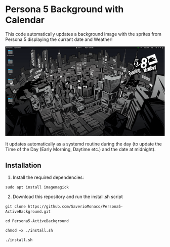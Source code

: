 # Persona 5 Background with Calendar
This code automatically updates a background image with the sprites from Persona 5 displaying the currant date and Weather!

![prova](./Assets/readme/mydesktop.png)

It updates automatically as a systemd routine during the day (to update the Time of the Day (Early Morning, Daytime etc.) and the date at midnight).

## Installation
1. Install the required dependencies:
```
sudo apt install imagemagick
```

2. Download this repository and run the install.sh script
```
git clone https://github.com/SaverioMonaco/Persona5-ActiveBackground.git
```
```
cd Persona5-ActiveBackground
```
```
chmod +x ./install.sh
```
```
./install.sh
```
